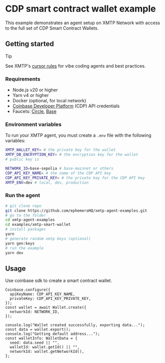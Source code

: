 # CDP smart contract wallet example

This example demonstrates an agent setup on XMTP Network with access to the full set of CDP Smart Contract Wallets.

## Getting started

> [!TIP]
> See XMTP's [cursor rules](/.cursor/README.md) for vibe coding agents and best practices.

### Requirements

- Node.js v20 or higher
- Yarn v4 or higher
- Docker (optional, for local network)
- [Coinbase Developer Platform](https://portal.cdp.coinbase.com) (CDP) API credentials
- Faucets: [Circle](https://faucet.circle.com), [Base](https://portal.cdp.coinbase.com/products/faucet)

### Environment variables

To run your XMTP agent, you must create a `.env` file with the following variables:

```bash
XMTP_WALLET_KEY= # the private key for the wallet
XMTP_DB_ENCRYPTION_KEY= # the encryption key for the wallet
# public key is

NETWORK_ID=base-sepolia # base-mainnet or others
CDP_API_KEY_NAME= # the name of the CDP API key
CDP_API_KEY_PRIVATE_KEY= # the private key for the CDP API key
XMTP_ENV=dev # local, dev, production
```

### Run the agent

```bash
# git clone repo
git clone https://github.com/ephemeraHQ/xmtp-agent-examples.git
# go to the folder
cd xmtp-agent-examples
cd examples/xmtp-smart-wallet
# install packages
yarn
# generate random xmtp keys (optional)
yarn gen:keys
# run the example
yarn dev
```

## Usage

Use coinbase sdk to create a smart contract wallet.

```tsx
Coinbase.configure({
  apiKeyName: CDP_API_KEY_NAME,
  privateKey: CDP_API_KEY_PRIVATE_KEY,
});
const wallet = await Wallet.create({
  networkId: NETWORK_ID,
});

console.log("Wallet created successfully, exporting data...");
const data = wallet.export();
console.log("Getting default address...");
const walletInfo: WalletData = {
  seed: data.seed || "",
  walletId: wallet.getId() || "",
  networkId: wallet.getNetworkId(),
};
```
